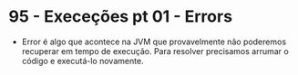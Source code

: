 # 95 - Execeções pt 01 - Errors

- Error é algo que acontece na JVM que provavelmente não poderemos recuperar em tempo de execução. Para resolver
  precisamos arrumar o código e executá-lo novamente.